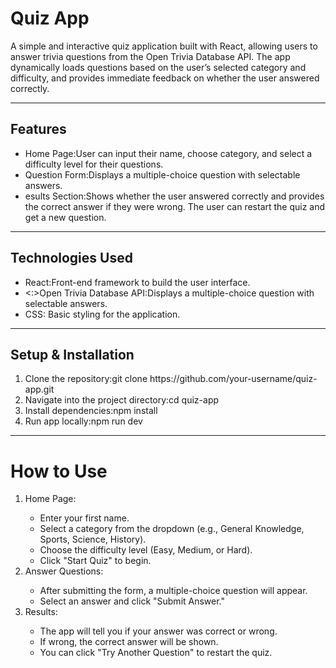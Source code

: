 <h1>Quiz App</h1> 

<p>A simple and interactive quiz application built with React, allowing users to answer trivia questions from the Open Trivia Database API. The app dynamically loads questions based on the user’s selected category and difficulty, and provides immediate feedback on whether the user answered correctly.</p>

---
<h2>Features</h2>
<ul>
    <li><bold>Home Page:</bold>User can input their name, choose category, and select a difficulty level for their questions.</li>
    <li><bold>Question Form:</bold>Displays a multiple-choice question with selectable answers.</li>
    <li><bold>esults Section:</bold>Shows whether the user answered correctly and provides the correct answer if they were wrong. The user can restart the quiz and get a new question.</li>
</ul>

---
<h2>Technologies Used</h2>
<ul>
    <li><bold>React:</bold>Front-end framework to build the user interface.</li>
    <li><:>Open Trivia Database API:</bold>Displays a multiple-choice question with selectable answers.</li>
    <li><bold>CSS:</bold> Basic styling for the application.</li>
</ul>

---
<h2>Setup & Installation</h2>
<ol>
    <li><bold>Clone the repository:</bold>git clone https://github.com/your-username/quiz-app.git</li>
    <li><bold>Navigate into the project directory:</bold>cd quiz-app
    </li>
    <li><bold>Install dependencies:</bold>npm install
    </li>
    <li><bold>Run app locally:</bold>npm run dev</li>
</ol>

---
<h1>How to Use</h1>
<ol>
<li>Home Page:</li>
    <ul>
    <li>Enter your first name.</li>
    <li>Select a category from the dropdown (e.g., General Knowledge, Sports, Science, History).</li>
    <li>Choose the difficulty level (Easy, Medium, or Hard).</li>
    <li>Click "Start Quiz" to begin.</li>
    </ul>
<li>Answer Questions:</li>
    <ul>
    <li>After submitting the form, a multiple-choice question will appear.</li>
    <li>Select an answer and click "Submit Answer."</li>
    </ul>
<li>Results:</li>
    <ul>
    <li>The app will tell you if your answer was correct or wrong.</li>
    <li>If wrong, the correct answer will be shown.</li>
    <li>You can click "Try Another Question" to restart the quiz.</li>
</ol>
